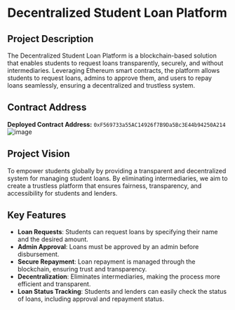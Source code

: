 # Decentralized Student Loan Platform


## Project Description
The Decentralized Student Loan Platform is a blockchain-based solution that enables students to request loans transparently, securely, and without intermediaries. Leveraging Ethereum smart contracts, the platform allows students to request loans, admins to approve them, and users to repay loans seamlessly, ensuring a decentralized and trustless system.

## Contract Address
**Deployed Contract Address:** `0xF569733a55AC14926f7B9Da5Bc3E44b94250A214`  
![image](https://github.com/user-attachments/assets/58ea8355-7e50-4f3d-8cdc-3da1ba5b68c3)



## Project Vision
To empower students globally by providing a transparent and decentralized system for managing student loans. By eliminating intermediaries, we aim to create a trustless platform that ensures fairness, transparency, and accessibility for students and lenders.

## Key Features
- **Loan Requests**: Students can request loans by specifying their name and the desired amount.
- **Admin Approval**: Loans must be approved by an admin before disbursement.
- **Secure Repayment**: Loan repayment is managed through the blockchain, ensuring trust and transparency.
- **Decentralization**: Eliminates intermediaries, making the process more efficient and transparent.
- **Loan Status Tracking**: Students and lenders can easily check the status of loans, including approval and repayment status.

